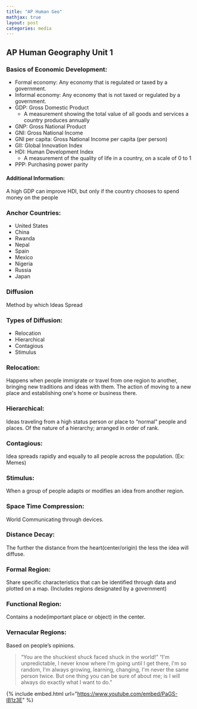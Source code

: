 ```yaml
---
title: "AP Human Geo"
mathjax: true
layout: post
categories: media
---
```


## AP Human Geography Unit 1

### Basics of Economic Development:

 * Formal economy: Any economy that is regulated or taxed by a government.
 * Informal economy: Any economy that is not taxed or regulated by a government.
 * GDP: Gross Domestic Product
   * A measurement showing the total value of all goods and services a country produces annually
 * GNP: Gross National Product
 * GNI: Gross National Income
 * GNI per capita: Gross National Income per capita (per person)
 * GII: Global Innovation Index
 * HDI: Human Development Index
   * A measurement of the quality of life in a country, on a scale of 0 to 1
 * PPP: Purchasing power parity

#### Additional Information:
A high GDP can improve HDI, but only if the country chooses to spend money on the people

 
### Anchor Countries:
 * United States
 * China
 * Rwanda
 * Nepal
 * Spain
 * Mexico
 * Nigeria
 * Russia
 * Japan

### Diffusion

Method by which Ideas Spread

### Types of Diffusion:
 * Relocation
 * Hierarchical
 * Contagious
 * Stimulus


### Relocation:

Happens when people immigrate or travel from one region to another, bringing new traditions and ideas with them.
The action of moving to a new place and establishing one's home or business there.


### Hierarchical:

Ideas traveling from a high status person or place to “normal” people and places.
Of the nature of a hierarchy; arranged in order of rank.


### Contagious:

Idea spreads rapidly and equally to all people across the population. (Ex: Memes)

### Stimulus:

When a group of people adapts or modifies an idea from another region.

### Space Time Compression:

World Communicating through devices.

### Distance Decay:

The further the distance from the heart(center/origin) the less the idea will diffuse.

### Formal Region:

Share specific characteristics that can be identified through data and plotted on a map. (Includes regions designated by a government)

### Functional Region:

Contains a node(important place or object) in the center.

### Vernacular Regions:

Based on people’s opinions.


> “You are the shuckiest shuck faced shuck in the world!” “I'm unpredictable, I never know where I'm going until I get there, I'm so random, I'm always growing, learning, changing, I'm never the same person twice. But one thing you can be sure of about me; is I will always do exactly what I want to do.”




{% include embed.html url="https://www.youtube.com/embed/PaGS-lB1z3E" %}
